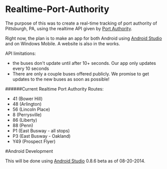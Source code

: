 Realtime-Port-Authority
=======================

The purpose of this was to create a real-time tracking of port authority
of Pittsburgh, PA, using the realtime API given by [Port Authority](http://realtime.portauthority.org/bustime/home.jsp).

Right now, the plan is to make an app for both Android using [Android Studio](https://developer.android.com/sdk/installing/studio.html)
and on Windows Mobile.
A website is also in the works.

API limitations:
- the buses don't update until after 10+ seconds. Our app only updates 
every 10 seconds
- There are only a couple buses offered publicly. We promise to get updates
to the new buses as soon as possible!

######Current Realtime Port Authority Routes:
- 41 (Bower Hill)
- 48 (Arlington)
- 56 (Lincoln Place)
- 8  (Perrysville)
- 86 (Liberty)
- 88 (Penn)
- P1 (East Busway - all stops)
- P3 (East Busway - Oakland)
- Y49 (Prospect Flyer)

#Android Development

This will be done using [Android Studio](https://developer.android.com/sdk/installing/studio.html) 0.8.6 beta as of 08-20-2014.


